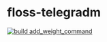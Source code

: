 # floss-telegradm

[![build add_weight_command](https://github.com/realAP/massmonitor/actions/workflows/package.yml/badge.svg?branch=add_weight_command)](https://github.com/realAP/floss-telegram/actions/workflows/package.yml)
